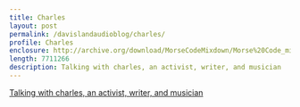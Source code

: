 ```yaml
---
title: Charles
layout: post
permalink: /davislandaudioblog/charles/
profile: Charles
enclosure: http://archive.org/download/MorseCodeMixdown/Morse%20Code_mixdown.mp3
length: 7711266
description: Talking with charles, an activist, writer, and musician
---
```


<a href="http://archive.org/download/CharlesMixdown/Charles_mixdown.mp3">Talking with charles, an activist, writer, and musician</a>